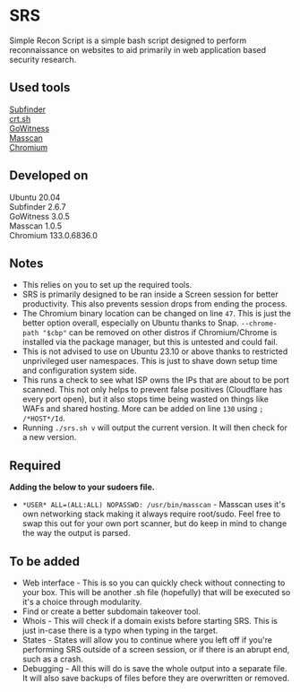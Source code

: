 # SRS
Simple Recon Script is a simple bash script designed to perform reconnaissance on websites to aid primarily in web application based security research.

## Used tools
[Subfinder](https://github.com/projectdiscovery/subfinder)\
[crt.sh](https://crt.sh/)\
[GoWitness](https://github.com/sensepost/gowitness)\
[Masscan](https://github.com/robertdavidgraham/masscan)\
[Chromium](https://download-chromium.appspot.com/?platform=Linux_x64&type=snapshots)

## Developed on
Ubuntu 20.04\
Subfinder 2.6.7\
GoWitness 3.0.5\
Masscan 1.0.5\
Chromium 133.0.6836.0

## Notes
- This relies on you to set up the required tools.
- SRS is primarily designed to be ran inside a Screen session for better productivity. This also prevents session drops from ending the process.
- The Chromium binary location can be changed on line `47`. This is just the better option overall, especially on Ubuntu thanks to Snap. `--chrome-path "$cbp"` can be removed on other distros if Chromium/Chrome is installed via the package manager, but this is untested and could fail.
- This is not advised to use on Ubuntu 23.10 or above thanks to restricted unprivileged user namespaces. This is just to shave down setup time and configuration system side.
- This runs a check to see what ISP owns the IPs that are about to be port scanned. This not only helps to prevent false positives (Cloudflare has every port open), but it also stops time being wasted on things like WAFs and shared hosting. More can be added on line `130` using `; /*HOST*/Id`.
- Running `./srs.sh v` will output the current version. It will then check for a new version.

## Required
**Adding the below to your sudoers file.**
- `*USER* ALL=(ALL:ALL) NOPASSWD: /usr/bin/masscan` - Masscan uses it's own networking stack making it always require root/sudo. Feel free to swap this out for your own port scanner, but do keep in mind to change the way the output is parsed.

## To be added
- Web interface - This is so you can quickly check without connecting to your box. This will be another .sh file (hopefully) that will be executed so it's a choice through modularity.
- Find or create a better subdomain takeover tool.
- Whois - This will check if a domain exists before starting SRS. This is just in-case there is a typo when typing in the target.
- States - States will allow you to continue where you left off if you're performing SRS outside of a screen session, or if there is an abrupt end, such as a crash.
- Debugging - All this will do is save the whole output into a separate file. It will also save backups of files before they are overwritten or removed.
